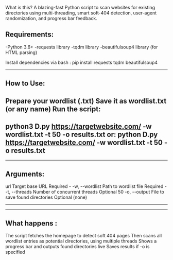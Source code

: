What is this?
A blazing-fast Python script to scan websites for existing directories using multi-threading, smart soft-404 detection, user-agent randomization, and progress bar feedback.

Requirements:
----------------------------------------
-Python 3.6+
-requests library
-tqdm library
-beautifulsoup4 library (for HTML parsing)

Install dependencies via bash :
pip install requests tqdm beautifulsoup4

----------------------------------------
How to Use:
----------------------------------------
Prepare your wordlist (.txt) Save it as wordlist.txt (or any name)
Run the script:
----------------------------------------
python3 D.py https://targetwebsite.com/ -w wordlist.txt -t 50 -o results.txt 
or:
python D.py https://targetwebsite.com/ -w wordlist.txt -t 50 -o results.txt
----------------------------------------
----------------------------------------
Arguments:
----------------------------------------
url	Target base URL	Required	-
-w, --wordlist	Path to wordlist file	Required	-
-t, --threads	Number of concurrent threads	Optional	50
-o, --output	File to save found directories	Optional	(none)

----------------------------------------
----------------------------------------
What happens : 
----------------------------------------
The script fetches the homepage to detect soft 404 pages
Then scans all wordlist entries as potential directories, using multiple threads
Shows a progress bar and outputs found directories live
Saves results if -o is specified





